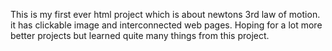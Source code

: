 This is my first ever html project which is about newtons 3rd law of motion. it has clickable image and interconnected web pages. Hoping for a lot more better projects but learned quite many things from this project.
